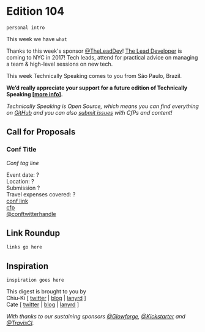 # Edition 104

`personal intro`

This week we have `what`

Thanks to this week's sponsor [@TheLeadDev](http://twitter.com/theleaddev)! [The Lead Developer](http://2017.theleaddeveloper-ny.com/?utm_source=techspeak&utm_medium=email&utm_campaign=techspeak ) is coming to NYC in 2017! Tech leads, attend for practical advice on managing a team & high-level sessions on new tech.

This week Technically Speaking comes to you from São Paulo, Brazil.

**We’d really appreciate your support for a future edition of Technically Speaking [[more info](http://www.techspeak.email/sponsorship/)].**  

*Technically Speaking is Open Source, which means you can find everything on [GitHub](https://github.com/catehstn/technically-speaking/) and you can also [submit issues](https://github.com/catehstn/technically-speaking/issues/new) with CfPs and content!*  

## Call for Proposals

### Conf Title  
*Conf tag line*

Event date: ?  
Location: ?  
Submission ?  
Travel expenses covered: ?  
[conf link](?)  
[cfp](?)  
[@conftwitterhandle](?)



## Link Roundup

`links go here`

## Inspiration

`inspiration goes here`  


This digest is brought to you by  
Chiu-Ki [ [twitter](https://twitter.com/chiuki) | [blog](http://blog.sqisland.com/) | [lanyrd](http://lanyrd.com/profile/chiuki/) ]  
Cate [ [twitter](https://twitter.com/catehstn) | [blog](http://www.catehuston.com/blog/) | [lanyrd](http://lanyrd.com/profile/catehstn/) ]

*With thanks to our sustaining sponsors [@Glowforge](http://twitter.com/glowforge), [@Kickstarter](http://twitter.com/kickstarter) and [@TravisCI](http://twitter.com/travisci).*

